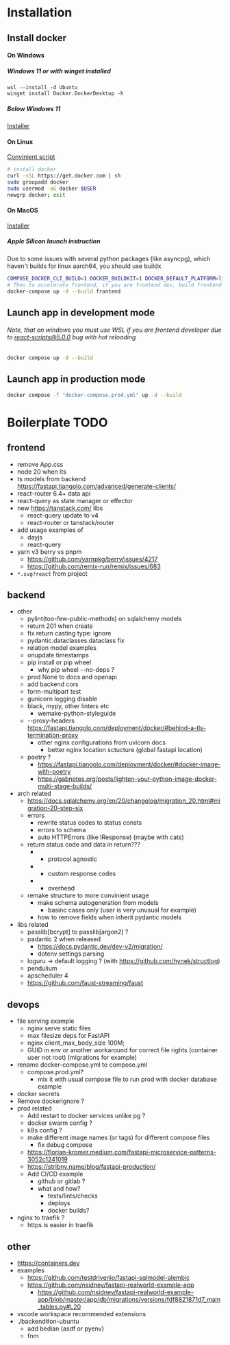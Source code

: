# Installation
## Install docker
#### On Windows
##### Windows 11 or with winget installed
```pwsh
wsl --install -d Ubuntu
winget install Docker.DockerDesktop -h
```
##### Below Windows 11
[Installer](https://desktop.docker.com/win/main/amd64/Docker%20Desktop%20Installer.exe)
#### On Linux
[Convinient script](https://docs.docker.com/engine/install/ubuntu/#install-using-the-convenience-script)
```bash
# install docker
curl -sSL https://get.docker.com | sh
sudo groupadd docker
sudo usermod -aG docker $USER
newgrp docker; exit
```
#### On MacOS
[Installer](https://docs.docker.com/desktop/install/mac-install/)
##### Apple Silicon launch instruction
Due to some issues with several python packages (like asyncpg), which haven't builds for linux aarch64, you should use buildx
```zsh
COMPOSE_DOCKER_CLI_BUILD=1 DOCKER_BUILDKIT=1 DOCKER_DEFAULT_PLATFORM=linux/amd64 docker-compose up -d --build
# Then to accelerate frontend, if you are frontend dev, build frontend without buildx
docker-compose up -d --build frontend
```
## Launch app in development mode
###### Note, that on windows you must use WSL if you are frontend developer due to react-scripts@5.0.0 bug with hot reloading
```bash
docker compose up -d --build
```
## Launch app in production mode
```bash
docker compose -f "docker-compose.prod.yml" up -d --build
```
# Boilerplate TODO
## frontend
- remove App.css
- node 20 when lts
- ts models from backend https://fastapi.tiangolo.com/advanced/generate-clients/
- react-router 6.4+ data api
- react-query as state manager or effector
- new https://tanstack.com/ libs
  - react-query update to v4
  - react-router or tanstack/router
- add usage examples of
  - dayjs
  - react-query
- yarn v3 berry vs pnpm
  - https://github.com/yarnpkg/berry/issues/4217
  - https://github.com/remix-run/remix/issues/683
- `*.svg?react` from project
## backend
- other
  - pylint(too-few-public-methods) on sqlalchemy models
  - return 201 when create
  - fix return casting type: ignore
  - pydantic.dataclasses.dataclass fix
  - relation model examples
  - onupdate timestamps
  - pip install or pip wheel
    - why pip wheel --no-deps ?
  - prod None to docs and openapi
  - add backend cors
  - form-multipart test
  - gunicorn logging disable
  - black, mypy, other linters etc
    - wemake-python-styleguide
  - --proxy-headers https://fastapi.tiangolo.com/deployment/docker/#behind-a-tls-termination-proxy
    - other nginx configurations from uvicorn docs
      - better nginx location sctucture (global fastapi location)
  - poetry ?
    - https://fastapi.tiangolo.com/deployment/docker/#docker-image-with-poetry
    - https://gabnotes.org/posts/lighten-your-python-image-docker-multi-stage-builds/
- arch related
  - https://docs.sqlalchemy.org/en/20/changelog/migration_20.html#migration-20-step-six
  - errors
    - rewrite status codes to status consts
    - errors to schema
    - auto HTTPErrors (like IResponse) (maybe with cats)
  - return status code and data in return???
    - + protocol agnostic
    - + custom response codes
    - - overhead
  - remake structure to more convinient usage
    - make schema autogeneration from models
      - basinc cases only (user is very unusual for example)
    - how to remove fields when inherit pydantic models
- libs related
  - passlib[bcrypt] to passlib[argon2] ?
  - padantic 2 when released
    - https://docs.pydantic.dev/dev-v2/migration/
    - dotenv settings parsing
  - loguru -> default logging ? (with https://github.com/hynek/structlog)
  - pendulium
  - apscheduler 4
  - https://github.com/faust-streaming/faust
## devops
- file serving example
  - nginx serve static files
  - max filesize deps for FastAPI
  - nginx client_max_body_size 100M;
  - GUID in env or another workaround for correct file rights (container user not root) (migrations for example)
- rename docker-compose.yml to compose.yml
  - compose.prod.yml?
    - mix it with usual compose file to run prod with docker database example
- docker secrets
- Remove dockerignore ?
- prod related
  - Add restart to docker services unlike pg ?
  - docker swarm config ?
  - k8s config ?
  - make different image names (or tags) for different compose files
    - fix debug compose
  - https://florian-kromer.medium.com/fastapi-microservice-patterns-3052c1241019
  - https://stribny.name/blog/fastapi-production/
  - Add CI/CD example
    - github or gitlab ?
    - what and how?
      - tests/lints/checks
      - deploys
      - docker builds?
- nginx to traefik ?
  - https is easier in traefik
## other
- https://containers.dev
- examples
  - https://github.com/testdrivenio/fastapi-sqlmodel-alembic
  - https://github.com/nsidnev/fastapi-realworld-example-app
    - https://github.com/nsidnev/fastapi-realworld-example-app/blob/master/app/db/migrations/versions/fdf8821871d7_main_tables.py#L20
- vscode workspace recommended extensions
- ./backend#on-ubuntu
  - add bedian (asdf or pyenv)
  - fnm
